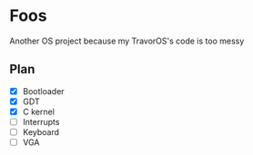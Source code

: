 # Foos
Another OS project because my TravorOS's code is too messy

## Plan

- [x] Bootloader
- [x] GDT
- [x] C kernel
- [ ] Interrupts
- [ ] Keyboard
- [ ] VGA
